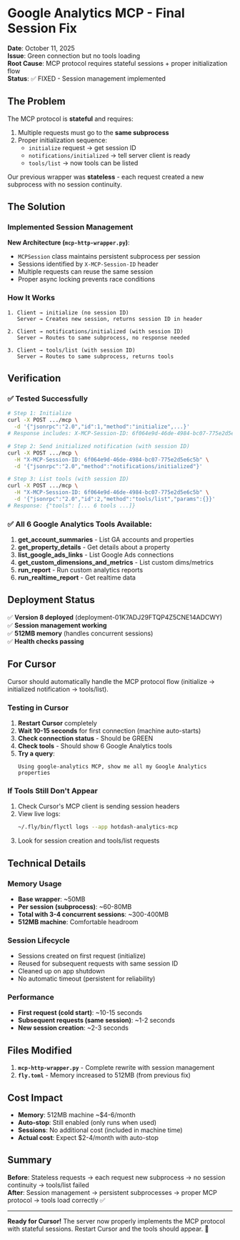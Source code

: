 # Google Analytics MCP - Final Session Fix

**Date**: October 11, 2025  
**Issue**: Green connection but no tools loading  
**Root Cause**: MCP protocol requires stateful sessions + proper initialization flow  
**Status**: ✅ FIXED - Session management implemented

## The Problem

The MCP protocol is **stateful** and requires:
1. Multiple requests must go to the **same subprocess**
2. Proper initialization sequence:
   - `initialize` request → get session ID
   - `notifications/initialized` → tell server client is ready
   - `tools/list` → now tools can be listed

Our previous wrapper was **stateless** - each request created a new subprocess with no session continuity.

## The Solution

### Implemented Session Management

**New Architecture (`mcp-http-wrapper.py`)**:
- `MCPSession` class maintains persistent subprocess per session
- Sessions identified by `X-MCP-Session-ID` header
- Multiple requests can reuse the same session
- Proper async locking prevents race conditions

### How It Works

```
1. Client → initialize (no session ID)
   Server → Creates new session, returns session ID in header
   
2. Client → notifications/initialized (with session ID)
   Server → Routes to same subprocess, no response needed
   
3. Client → tools/list (with session ID) 
   Server → Routes to same subprocess, returns tools
```

## Verification

### ✅ Tested Successfully

```bash
# Step 1: Initialize
curl -X POST .../mcp \
  -d '{"jsonrpc":"2.0","id":1,"method":"initialize",...}'
# Response includes: X-MCP-Session-ID: 6f064e9d-46de-4984-bc07-775e2d5e6c5b

# Step 2: Send initialized notification (with session ID)
curl -X POST .../mcp \
  -H "X-MCP-Session-ID: 6f064e9d-46de-4984-bc07-775e2d5e6c5b" \
  -d '{"jsonrpc":"2.0","method":"notifications/initialized"}'

# Step 3: List tools (with session ID)
curl -X POST .../mcp \
  -H "X-MCP-Session-ID: 6f064e9d-46de-4984-bc07-775e2d5e6c5b" \
  -d '{"jsonrpc":"2.0","id":2,"method":"tools/list","params":{}}'
# Response: {"tools": [... 6 tools ...]}
```

### ✅ All 6 Google Analytics Tools Available:
1. **get_account_summaries** - List GA accounts and properties
2. **get_property_details** - Get details about a property  
3. **list_google_ads_links** - List Google Ads connections
4. **get_custom_dimensions_and_metrics** - List custom dims/metrics
5. **run_report** - Run custom analytics reports
6. **run_realtime_report** - Get realtime data

## Deployment Status

✅ **Version 8 deployed** (deployment-01K7ADJ29FTQP4Z5CNE14ADCWY)  
✅ **Session management working**  
✅ **512MB memory** (handles concurrent sessions)  
✅ **Health checks passing**  

## For Cursor

Cursor should automatically handle the MCP protocol flow (initialize → initialized notification → tools/list). 

### Testing in Cursor

1. **Restart Cursor** completely
2. **Wait 10-15 seconds** for first connection (machine auto-starts)
3. **Check connection status** - Should be GREEN
4. **Check tools** - Should show 6 Google Analytics tools
5. **Try a query**:
   ```
   Using google-analytics MCP, show me all my Google Analytics properties
   ```

### If Tools Still Don't Appear

1. Check Cursor's MCP client is sending session headers
2. View live logs:
   ```bash
   ~/.fly/bin/flyctl logs --app hotdash-analytics-mcp
   ```
3. Look for session creation and tools/list requests

## Technical Details

### Memory Usage
- **Base wrapper**: ~50MB
- **Per session (subprocess)**: ~60-80MB
- **Total with 3-4 concurrent sessions**: ~300-400MB
- **512MB machine**: Comfortable headroom

### Session Lifecycle
- Sessions created on first request (initialize)
- Reused for subsequent requests with same session ID
- Cleaned up on app shutdown
- No automatic timeout (persistent for reliability)

### Performance
- **First request (cold start)**: ~10-15 seconds
- **Subsequent requests (same session)**: ~1-2 seconds
- **New session creation**: ~2-3 seconds

## Files Modified

1. **`mcp-http-wrapper.py`** - Complete rewrite with session management
2. **`fly.toml`** - Memory increased to 512MB (from previous fix)

## Cost Impact

- **Memory**: 512MB machine ~$4-6/month
- **Auto-stop**: Still enabled (only runs when used)
- **Sessions**: No additional cost (included in machine time)
- **Actual cost**: Expect $2-4/month with auto-stop

## Summary

**Before**: Stateless requests → each request new subprocess → no session continuity → tools/list failed  
**After**: Session management → persistent subprocesses → proper MCP protocol → tools load correctly ✅

---

**Ready for Cursor!** The server now properly implements the MCP protocol with stateful sessions. Restart Cursor and the tools should appear. 🚀

